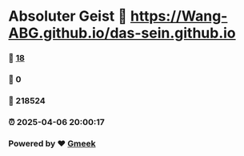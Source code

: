 # Absoluter Geist :link: https://Wang-ABG.github.io/das-sein.github.io 
### :page_facing_up: [18](https://Wang-ABG.github.io/das-sein.github.io/tag.html) 
### :speech_balloon: 0 
### :hibiscus: 218524 
### :alarm_clock: 2025-04-06 20:00:17 
### Powered by :heart: [Gmeek](https://github.com/Meekdai/Gmeek)
